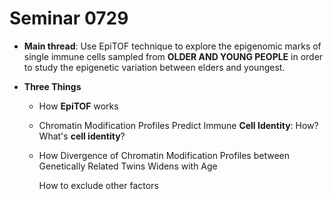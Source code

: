 # Seminar 0729

- **Main thread**: Use EpiTOF technique to explore the epigenomic marks of single immune cells sampled from **OLDER AND YOUNG PEOPLE** in order to study the epigenetic variation between elders and youngest.

- **Three Things**

  - How **EpiTOF** works

  - Chromatin Modification Profiles Predict Immune **Cell Identity**: How? What's **cell identity**?

  - How Divergence of Chromatin Modification Profiles between Genetically Related Twins Widens with Age

    How to exclude other factors

